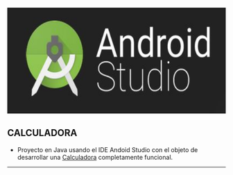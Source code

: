 <p align="center">
  <img width="600" height="244" src="./images/androidStudioLogo.jpg"/>
</p>

## CALCULADORA
* Proyecto en Java  usando el IDE Andoid Studio con el objeto de desarrollar una [Calculadora](https://github.com/SabrinaOC/SabrinaEjerciciosEntornosDesarrollo/tree/master/src/androidStudio/Calculadora) completamente funcional.

- - -

